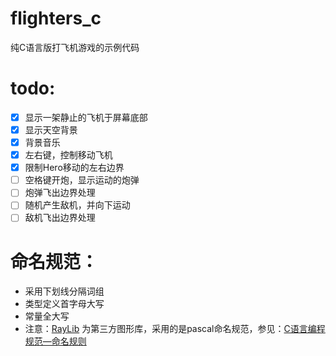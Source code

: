 # flighters_c

纯C语言版打飞机游戏的示例代码

# todo:

- [x] 显示一架静止的飞机于屏幕底部
- [x] 显示天空背景
- [x] 背景音乐
- [x] 左右键，控制移动飞机
- [x] 限制Hero移动的左右边界
- [ ] 空格键开炮，显示运动的炮弹
- [ ] 炮弹飞出边界处理
- [ ] 随机产生敌机，并向下运动
- [ ] 敌机飞出边界处理

# 命名规范：

- 采用下划线分隔词组
- 类型定义首字母大写
- 常量全大写
- 注意：[RayLib](https://github.com/raysan5/raylib)
  为第三方图形库，采用的是pascal命名规范，参见：[C语言编程规范—命名规则](https://www.cnblogs.com/wfwenchao/p/5209197.html)
    